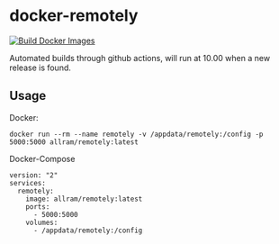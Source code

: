 # docker-remotely

[![Build Docker Images](https://github.com/Allram/docker-remotely/actions/workflows/main.yml/badge.svg)](https://github.com/Allram/docker-remotely/actions/workflows/main.yml)

Automated builds through github actions, will run at 10.00 when a new release is found.

## Usage

Docker:
```
docker run --rm --name remotely -v /appdata/remotely:/config -p 5000:5000 allram/remotely:latest
```

Docker-Compose
```
version: "2"
services:
  remotely:
    image: allram/remotely:latest
    ports:
      - 5000:5000
    volumes:
      - /appdata/remotely:/config

```
